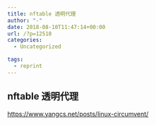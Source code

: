 ```yaml
---
title: nftable 透明代理
author: "-"
date: 2018-08-10T11:47:14+00:00
url: /?p=12518
categories:
  - Uncategorized

tags:
  - reprint
---
```

## nftable 透明代理
https://www.yangcs.net/posts/linux-circumvent/